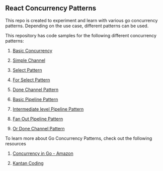 ## React Concurrency Patterns

This repo is created to experiment and learn with various go concurrency patterns. Depending on the use case, different patterns can be used.

This repository has code samples for the following different concurrency patterns:

1. [Basic Concurrency](https://github.com/venu-prasath/go-concurrency-patterns/tree/main/basicConcurrencyhttps://github.com/venu-prasath/go-concurrency-patterns/blob/main/basicConcurrency/basic.go)

2. [Simple Channel](https://github.com/venu-prasath/go-concurrency-patterns/tree/main/unbufferedChannelshttps://github.com/venu-prasath/go-concurrency-patterns/blob/main/unbufferedChannels/simpleChannel.go)

3. [Select Pattern](https://github.com/venu-prasath/go-concurrency-patterns/tree/main/unbufferedChannelshttps://github.com/venu-prasath/go-concurrency-patterns/blob/main/unbufferedChannels/selectChannel.go)

4. [For Select Pattern](https://github.com/venu-prasath/go-concurrency-patterns/blob/main/bufferedChannels/forSelect.go)

5. [Done Channel Pattern](https://github.com/venu-prasath/go-concurrency-patterns/blob/main/bufferedChannels/doneChannel.go)

6. [Basic Pipeline Pattern](https://github.com/venu-prasath/go-concurrency-patterns/blob/main/pipelines/basicPipelinePattern.go)

7. [Intermediate level Pipeline Pattern](https://github.com/venu-prasath/go-concurrency-patterns/blob/main/pipelines/intermediatePipelines.go)

8. [Fan Out Pipeline Pattern](https://github.com/venu-prasath/go-concurrency-patterns/blob/main/pipelines/fanOutPipeline.go)

9. [Or Done Channel Pattern](https://github.com/venu-prasath/go-concurrency-patterns/blob/main/orDoneChannel/orDoneChannelPattern.go)

To learn more about Go Concurrency Patterns, check out the following resources

1. [Concurrency in Go - Amazon](https://www.amazon.com/Concurrency-Go-Tools-Techniques-Developers/dp/1491941197)

2. [Kantan Coding](https://www.youtube.com/playlist?list=PL7g1jYj15RUNqJStuwE9SCmeOKpgxC0HP)
